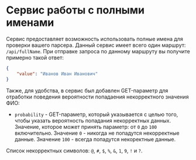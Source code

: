 # Сервис работы с полными именами

Сервис предоставляет возможность использовать полные имена для проверки вашего парсера. Данный сервис имеет всего один маршрут: `/api/fullName`. При отправке запроса по данному маршруту вы получите примерно такой ответ:

```json
{
    "value": "Иванов Иван Иванович"
}
```

Также, для удобства, в сервис был добавлен GET-параметр для отработки поведения вероятности попадаения некорректного значения ФИО:

- `probability` - GET-параметр, который указывается с целью того, чтобы указать вероятность попадания некорректных данных. Значение, которое может принять параметр: от `0` до `100` включительно. Значение `0` - никогда не попадутся некорректные данные. Значение `100` - всегда попадутся некоректные данные.

Список некорректных символов: `@`, `#`, `$`, `%`, `&`, `1`, `9`, `!` и `?`.
